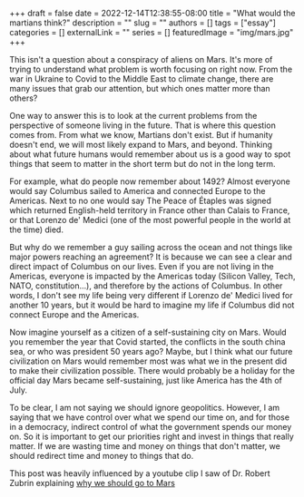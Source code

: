 +++ 
draft = false
date = 2022-12-14T12:38:55-08:00
title = "What would the martians think?"
description = ""
slug = ""
authors = []
tags = ["essay"]
categories = []
externalLink = ""
series = [] 
featuredImage = "img/mars.jpg"
+++




This isn't a question about a conspiracy of aliens on Mars. It's more of trying to understand what problem is worth focusing on right now. From the war in Ukraine to Covid to the Middle East to climate change, there are many issues that grab our attention, but which ones matter more than others?

One way to answer this is to look at the current problems from the perspective of someone living in the future. That is where this question comes from. From what we know, Martians don't exist. But if humanity doesn't end, we will most likely expand to Mars, and beyond. Thinking about what future humans would remember about us is a good way to spot things that seem to matter in the short term but do not in the long term. 

For example, what do people now remember about 1492? Almost everyone would say Columbus sailed to America and connected Europe to the Americas. Next to no one would say The Peace of Étaples was signed which returned English-held territory in France other than Calais to France, or that Lorenzo de' Medici (one of the most powerful people in the world at the time) died. 

But why do we remember a guy sailing across the ocean and not things like major powers reaching an agreement? It is because we can see a clear and direct impact of Columbus on our lives. Even if you are not living in the Americas, everyone is impacted by the Americas today (Silicon Valley, Tech, NATO, constitution…), and therefore by the actions of Columbus. In other words, I don't see my life being very different if Lorenzo de' Medici lived for another 10 years, but it would be hard to imagine my life if Columbus did not connect Europe and the Americas. 

Now imagine yourself as a citizen of a self-sustaining city on Mars. Would you remember the year that Covid started, the conflicts in the south china sea, or who was president 50 years ago? Maybe, but I think what our future civilization on Mars would remember most was what we in the present did to make their civilization possible. There would probably be a holiday for the official day Mars became self-sustaining, just like America has the 4th of July. 

To be clear, I am not saying we should ignore geopolitics. However, I am saying that we have control over what we spend our time on, and for those in a democracy, indirect control of what the government spends our money on. So it is important to get our priorities right and invest in things that really matter. If we are wasting time and money on things that don't matter, we should redirect time and money to things that do.

This post was heavily influenced by a youtube clip I saw of Dr. Robert Zubrin explaining [why we should go to Mars](https://www.youtube.com/watch?v=plTRdGF-ycs)





